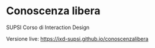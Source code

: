 # Conoscenza libera
SUPSI
Corso di Interaction Design

Versione live:
https://ixd-supsi.github.io/conoscenzalibera
